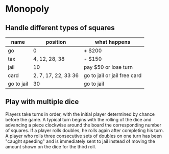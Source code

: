 # Monopoly

## Handle different types of squares

| name       | position            | what happens                 |
|------------|---------------------|------------------------------|
| go         | 0                   | + $200                       |
| tax        | 4, 12, 28, 38       | - $150                       |
| jail       | 10                  | pay $50 or lose turn         |
| card       | 2, 7, 17, 22, 33 36 | go to jail or jail free card |
| go to jail | 30                  | go to jail                   |

## Play with multiple dice

Players take turns in order, with the initial player determined by chance before the game. A typical turn begins with the rolling of the dice and advancing a piece clockwise around the board the corresponding number of squares. If a player rolls doubles, he rolls again after completing his turn. A player who rolls three consecutive sets of doubles on one turn has been "caught speeding" and is immediately sent to jail instead of moving the amount shown on the dice for the third roll.
